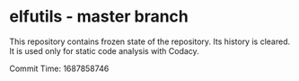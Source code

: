 # elfutils - master branch

This repository contains frozen state of the repository.
Its history is cleared. It is used only for static code
analysis with Codacy.

Commit Time: 1687858746